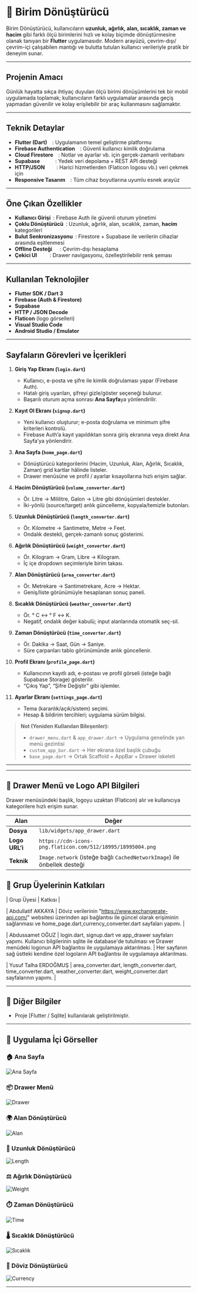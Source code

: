 # 📱 Birim Dönüştürücü

Birim Dönüştürücü, kullanıcıların **uzunluk, ağırlık, alan, sıcaklık, zaman ve hacim** gibi farklı ölçü birimlerini hızlı ve kolay biçimde dönüştürmesine olanak tanıyan bir **Flutter** uygulamasıdır. Modern arayüzü, çevrim-dışı/çevrim-içi çalışabilen mantığı ve bulutta tutulan kullanıcı verileriyle pratik bir deneyim sunar.

---

## Projenin Amacı
Günlük hayatta sıkça ihtiyaç duyulan ölçü birimi dönüşümlerini tek bir mobil uygulamada toplamak; kullanıcıların farklı uygulamalar arasında geçiş yapmadan güvenilir ve kolay erişilebilir bir araç kullanmasını sağlamaktır.

---

## Teknik Detaylar
- **Flutter (Dart)** : Uygulamanın temel geliştirme platformu  
- **Firebase Authentication** : Güvenli kullanıcı kimlik doğrulama  
- **Cloud Firestore** : Notlar ve ayarlar vb. için gerçek-zamanlı veritabanı  
- **Supabase**   : Yedek veri depolama + REST API desteği  
- **HTTP/JSON**   : Harici hizmetlerden (Flaticon logosu vb.) veri çekmek için  
- **Responsive Tasarım** : Tüm cihaz boyutlarına uyumlu esnek arayüz  

---

## Öne Çıkan Özellikler
- **Kullanıcı Girişi** : Firebase Auth ile güvenli oturum yönetimi  
- **Çoklu Dönüştürücü** : Uzunluk, ağırlık, alan, sıcaklık, zaman, **hacim** kategorileri  
- **Bulut Senkronizasyonu** : Firestore + Supabase ile verilerin cihazlar arasında eşitlenmesi  
- **Offline Desteği**  : Çevrim-dışı hesaplama    
- **Çekici UI**   : Drawer navigasyonu, özelleştirilebilir renk şeması  

---

## Kullanılan Teknolojiler
- **Flutter SDK / Dart 3**  
- **Firebase (Auth & Firestore)**  
- **Supabase**  
- **HTTP / JSON Decode**  
- **Flaticon** (logo görselleri)  
- **Visual Studio Code**  
- **Android Studio / Emulator**
- ---

## Sayfaların Görevleri ve İçerikleri

1. **Giriş Yap Ekranı (`login.dart`)**
   - Kullanıcı, e-posta ve şifre ile kimlik doğrulaması yapar (Firebase Auth).
   - Hatalı giriş uyarıları, şifreyi gizle/göster seçeneği bulunur.
   - Başarılı oturum açma sonrası **Ana Sayfa**ya yönlendirilir.

2. **Kayıt Ol Ekranı (`signup.dart`)**
   - Yeni kullanıcı oluşturur; e-posta doğrulama ve minimum şifre kriterleri kontrolü.
   - Firebase Auth’a kayıt yapıldıktan sonra giriş ekranına veya direkt Ana Sayfa’ya yönlendirir.

3. **Ana Sayfa (`home_page.dart`)**
   - Dönüştürücü kategorilerini (Hacim, Uzunluk, Alan, Ağırlık, Sıcaklık, Zaman) grid kartlar hâlinde listeler.
   - Drawer menüsüne ve profil / ayarlar kısayollarına hızlı erişim sağlar.

4. **Hacim Dönüştürücü (`volume_converter.dart`)**
   - Ör. Litre → Mililitre, Galon → Litre gibi dönüşümleri destekler.
   - İki-yönlü (source/target) anlık güncelleme, kopyala/temizle butonları.

5. **Uzunluk Dönüştürücü (`length_converter.dart`)**
   - Ör. Kilometre → Santimetre, Metre → Feet.
   - Ondalık destekli, gerçek-zamanlı sonuç gösterimi.

6. **Ağırlık Dönüştürücü (`weight_converter.dart`)**
   - Ör. Kilogram → Gram, Libre → Kilogram.
   - İç içe dropdown seçimleriyle birim takası.

7. **Alan Dönüştürücü (`area_converter.dart`)**
   - Ör. Metrekare → Santimetrekare, Acre → Hektar.
   - Geniş/liste görünümüyle hesaplanan sonuç paneli.

8. **Sıcaklık Dönüştürücü (`weather_converter.dart`)**
   - Ör. ° C ↔ ° F ↔ K.
   - Negatif, ondalık değer kabulü; input alanlarında otomatik seç-sil.

9. **Zaman Dönüştürücü (`time_converter.dart`)**
   - Ör. Dakika → Saat, Gün → Saniye.
   - Süre çarpanları tablo görünümünde anlık güncellenir.

10. **Profil Ekranı (`profile_page.dart`)**
    - Kullanıcının kayıtlı adı, e-postası ve profil görseli (isteğe bağlı Supabase Storage) gösterilir.
    - “Çıkış Yap”, “Şifre Değiştir” gibi işlemler.

11. **Ayarlar Ekranı (`settings_page.dart`)**
    - Tema (karanlık/açık/sistem) seçimi.
    - Hesap & bildirim tercihleri; uygulama sürüm bilgisi.

> **Not (Yeniden Kullanılan Bileşenler):**  
> - `drawer_menu.dart` & `app_drawer.dart` → Uygulama genelinde yan menü gezintisi  
> - `custom_app_bar.dart` → Her ekrana özel başlık çubuğu  
> - `base_page.dart` → Ortak Scaffold + AppBar + Drawer iskeleti
---

---

## 🧭 Drawer Menü ve Logo API Bilgileri

Drawer menüsündeki başlık, logoyu uzaktan (Flaticon) alır ve kullanıcıya kategorilere hızlı erişim sunar.

| Alan | Değer |
| ---- | ----- |
| **Dosya** | `lib/widgets/app_drawer.dart` |
| **Logo URL’i** | `https://cdn-icons-png.flaticon.com/512/18995/18995004.png` |
| **Teknik** | `Image.network` (isteğe bağlı `CachedNetworkImage`) ile önbellek desteği |




## 👥 Grup Üyelerinin Katkıları

| Grup Üyesi | Katkısı |

| Abdullatif AKKAYA | Döviz verilerinin "https://www.exchangerate-api.com/" websitesi üzerinden api bağlantısı ile güncel olarak erişiminin sağlanması ve home_page.dart,currency_converter.dart sayfaları yapımı. |

| Abdussamet OĞUZ | login.dart, signup.dart ve app_drawer sayfaları yapımı. Kullanıcı bilgilerinin sqlite ile database'de tutulması ve Drawer menüdeki logonun API bağlantısı ile  uygulamaya aktarılması. | Her sayfanın sağ üstteki kendine özel logoların API bağlantısı ile uygulamaya aktarılması.

| Yusuf Talha ERDOĞMUŞ  | area_converter.dart, length_converter.dart, time_converter.dart, weather_converter.dart, weight_converter.dart sayfalarının yapımı. |


---

## 💬 Diğer Bilgiler

- Proje [Flutter / Sqlite] kullanılarak geliştirilmiştir.


---
## 📸 Uygulama İçi Görseller

### 🏠 Ana Sayfa
![Ana Sayfa](./pnginapp/anasayfa.png)

### 📦 Drawer Menü
![Drawer](./pnginapp/drawer.png)

### 🌍 Alan Dönüştürücü
![Alan](./pnginapp/alan.png)

### 📏 Uzunluk Dönüştürücü
![Length](./pnginapp/length.png)

### ⚖️ Ağırlık Dönüştürücü
![Weight](./pnginapp/weight.png)

### ⏱️ Zaman Dönüştürücü
![Time](./pnginapp/time.png)

### 🌡️ Sıcaklık Dönüştürücü
![Sıcaklık](./pnginapp/temp.png)

### 💱 Döviz Dönüştürücü
![Currency](./pnginapp/currency.png)

---


